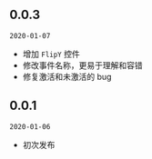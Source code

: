 ## 0.0.3

`2020-01-07`

- 增加 `FlipY` 控件
- 修改事件名称，更易于理解和容错
- 修复激活和未激活的 bug

## 0.0.1

`2020-01-06`

- 初次发布
